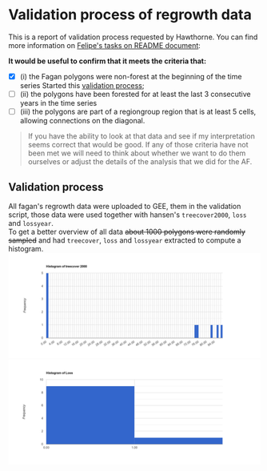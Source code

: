 # Validation process of regrowth data

This is a report of validation process requested by Hawthorne. You can find more information on [Felipe's tasks on README document](./README.md/#felipe-tasks):  

**It would be useful to confirm that it meets the criteria that:**  
- [X] (i) the Fagan polygons were non-forest at the beginning of the time series Started this [validation process](https://code.earthengine.google.com/c37db48ed353a44a4aee0d5f12c13869);  
- [ ] (ii) the polygons have been forested for at least the last 3 consecutive years in the time series  
- [ ] (iii) the polygons are part of a regiongroup region that is at least 5 cells, allowing connections on the diagonal.  
> If you have the ability to look at that data and see if my interpretation seems correct that would be good. If any of those criteria have not been met we will need to think about whether we want to do them ourselves or adjust the details of the analysis that we did for the AF.

## Validation process
All fagan's regrowth data were uploaded to GEE, them in the validation script, those data were used together with hansen's `treecover2000`, `loss` and `lossyear`.  
To get a better overview of all data ~~about 1000 polygons were randomly sampled~~ and had `treecover`, `loss` and `lossyear` extracted to compute a histogram.  
![tree cover at 2000](./img/TreeCover2000.png)  
![forest loss in the time range](./img/loss.png)  